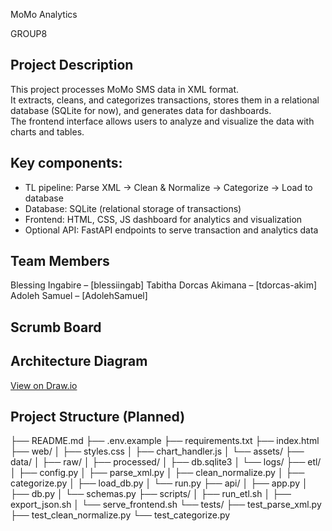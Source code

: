 MoMo Analytics

GROUP8

## Project Description
This project processes MoMo SMS data in XML format.  
It extracts, cleans, and categorizes transactions, stores them in a relational database (SQLite for now), and generates data for dashboards.  
The frontend interface allows users to analyze and visualize the data with charts and tables.  

## Key components:
- TL pipeline: Parse XML → Clean & Normalize → Categorize → Load to database
- Database: SQLite (relational storage of transactions)
- Frontend: HTML, CSS, JS dashboard for analytics and visualization
- Optional API: FastAPI endpoints to serve transaction and analytics data

## Team Members
 Blessing Ingabire – [blessiingab]
 Tabitha Dorcas Akimana – [tdorcas-akim]  
 Adoleh Samuel – [AdolehSamuel]


## Scrumb Board


 ## Architecture Diagram
[View on Draw.io](https://app.diagrams.net/#G1DS-VaUmfjWL8Zuxx2-JZYDlryqKzC5PP#%7B"pageId"%3A"ed_Eie-8lNssMi18Xb6K"%7D)


 ## Project Structure (Planned)
├── README.md
├── .env.example
├── requirements.txt
├── index.html
├── web/
│ ├── styles.css
│ ├── chart_handler.js
│ └── assets/
├── data/
│ ├── raw/
│ ├── processed/
│ ├── db.sqlite3
│ └── logs/
├── etl/
│ ├── config.py
│ ├── parse_xml.py
│ ├── clean_normalize.py
│ ├── categorize.py
│ ├── load_db.py
│ └── run.py
├── api/
│ ├── app.py
│ ├── db.py
│ └── schemas.py
├── scripts/
│ ├── run_etl.sh
│ ├── export_json.sh
│ └── serve_frontend.sh
└── tests/
├── test_parse_xml.py
├── test_clean_normalize.py
└── test_categorize.py
